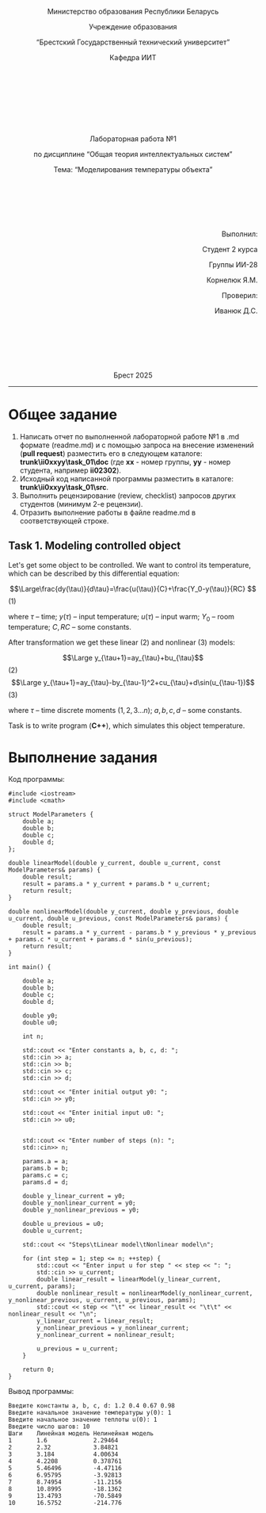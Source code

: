 <p align="center"> Министерство образования Республики Беларусь</p>
<p align="center">Учреждение образования</p>
<p align="center">“Брестский Государственный технический университет”</p>
<p align="center">Кафедра ИИТ</p>
<br><br><br><br><br><br><br>
<p align="center">Лабораторная работа №1</p>
<p align="center">по дисциплине “Общая теория интеллектуальных систем”</p>
<p align="center">Тема: “Моделирования температуры объекта”</p>
<br><br><br><br><br>
<p align="right">Выполнил:</p>
<p align="right">Студент 2 курса</p>
<p align="right">Группы ИИ-28</p>
<p align="right">Корнелюк Я.М.</p>
<p align="right">Проверил:</p>
<p align="right">Иванюк Д.С.</p>
<br><br><br><br><br>
<p align="center">Брест 2025</p>


<hr>


# Общее задание #
1. Написать отчет по выполненной лабораторной работе №1 в .md формате (readme.md) и с помощью запроса на внесение изменений (**pull request**) разместить его в следующем каталоге: **trunk\ii0xxyy\task_01\doc** (где **xx** - номер группы, **yy** - номер студента, например **ii02302**).
2. Исходный код написанной программы разместить в каталоге: **trunk\ii0xxyy\task_01\src**.
3. Выполнить рецензирование (review, checklist) запросов других студентов (минимум 2-е рецензии).
4. Отразить выполнение работы в файле readme.md в соответствующей строке.

## Task 1. Modeling controlled object ##
Let's get some object to be controlled. We want to control its temperature, which can be described by this differential equation:

$$\Large\frac{dy(\tau)}{d\tau}=\frac{u(\tau)}{C}+\frac{Y_0-y(\tau)}{RC} $$ (1)

where $\tau$ – time; $y(\tau)$ – input temperature; $u(\tau)$ – input warm; $Y_0$ – room temperature; $C,RC$ – some constants.

After transformation we get these linear (2) and nonlinear (3) models:

$$\Large y_{\tau+1}=ay_{\tau}+bu_{\tau}$$ (2)
$$\Large y_{\tau+1}=ay_{\tau}-by_{\tau-1}^2+cu_{\tau}+d\sin(u_{\tau-1})$$ (3)

where $\tau$ – time discrete moments ($1,2,3{\dots}n$); $a,b,c,d$ – some constants.

Task is to write program (**С++**), which simulates this object temperature.

# Выполнение задания #
Код программы:
```
#include <iostream>
#include <cmath>

struct ModelParameters {
    double a;
    double b;
    double c;
    double d;
};

double linearModel(double y_current, double u_current, const ModelParameters& params) {
    double result;
    result = params.a * y_current + params.b * u_current;
    return result;
}

double nonlinearModel(double y_current, double y_previous, double u_current, double u_previous, const ModelParameters& params) {
    double result;
    result = params.a * y_current - params.b * y_previous * y_previous + params.c * u_current + params.d * sin(u_previous);
    return result;
}

int main() {

    double a;
    double b;
    double c;
    double d;

    double y0;
    double u0;

    int n;

    std::cout << "Enter constants a, b, c, d: ";
    std::cin >> a;
    std::cin >> b;
    std::cin >> c;
    std::cin >> d;

    std::cout << "Enter initial output y0: ";
    std::cin >> y0;

    std::cout << "Enter initial input u0: ";
    std::cin >> u0;

  
    std::cout << "Enter number of steps (n): ";
    std::cin>> n;
 
    params.a = a;
    params.b = b;
    params.c = c;
    params.d = d;

    double y_linear_current = y0;
    double y_nonlinear_current = y0;
    double y_nonlinear_previous = y0;

    double u_previous = u0;
    double u_current;

    std::cout << "Steps\tLinear model\tNonlinear model\n";

    for (int step = 1; step <= n; ++step) {
        std::cout << "Enter input u for step " << step << ": ";
        std::cin >> u_current;
        double linear_result = linearModel(y_linear_current, u_current, params);
        double nonlinear_result = nonlinearModel(y_nonlinear_current, y_nonlinear_previous, u_current, u_previous, params);
        std::cout << step << "\t" << linear_result << "\t\t" << nonlinear_result << "\n";
        y_linear_current = linear_result;
        y_nonlinear_previous = y_nonlinear_current;
        y_nonlinear_current = nonlinear_result;

        u_previous = u_current;
    }

    return 0;
}
```
Вывод программы:
```
Введите константы a, b, c, d: 1.2 0.4 0.67 0.98
Введите начальное значение температуры y(0): 1
Введите начальное значение теплоты u(0): 1
Введите число шагов: 10
Шаги    Линейная модель Нелинейная модель
1       1.6             2.29464
2       2.32            3.84821
3       3.184           4.00634
4       4.2208          0.378761
5       5.46496         -4.47116
6       6.95795         -3.92813
7       8.74954         -11.2156
8       10.8995         -18.1362
9       13.4793         -70.5849
10      16.5752         -214.776
```